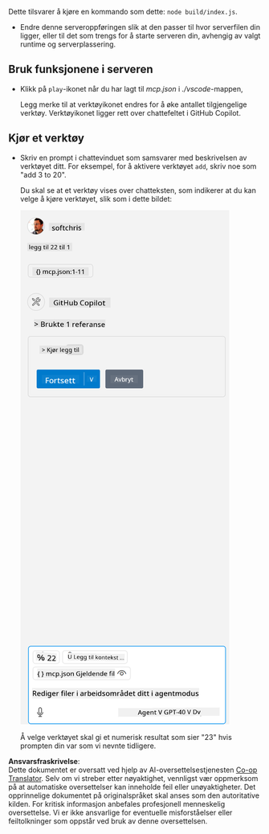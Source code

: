 <!--
CO_OP_TRANSLATOR_METADATA:
{
  "original_hash": "5ef8f5821c1a04f7b1fc4f15098ecab8",
  "translation_date": "2025-07-13T19:43:35+00:00",
  "source_file": "03-GettingStarted/04-vscode/solution/README.md",
  "language_code": "no"
}
-->
Dette tilsvarer å kjøre en kommando som dette: `node build/index.js`.

- Endre denne serveroppføringen slik at den passer til hvor serverfilen din ligger, eller til det som trengs for å starte serveren din, avhengig av valgt runtime og serverplassering.

## Bruk funksjonene i serveren

- Klikk på `play`-ikonet når du har lagt til *mcp.json* i *./vscode*-mappen,

    Legg merke til at verktøyikonet endres for å øke antallet tilgjengelige verktøy. Verktøyikonet ligger rett over chattefeltet i GitHub Copilot.

## Kjør et verktøy

- Skriv en prompt i chattevinduet som samsvarer med beskrivelsen av verktøyet ditt. For eksempel, for å aktivere verktøyet `add`, skriv noe som "add 3 to 20".

    Du skal se at et verktøy vises over chatteksten, som indikerer at du kan velge å kjøre verktøyet, slik som i dette bildet:

    ![VS Code indicating it wanting to run a tool](../../../../../translated_images/vscode-agent.d5a0e0b897331060518fe3f13907677ef52b879db98c64d68a38338608f3751e.no.png)

    Å velge verktøyet skal gi et numerisk resultat som sier "23" hvis prompten din var som vi nevnte tidligere.

**Ansvarsfraskrivelse**:  
Dette dokumentet er oversatt ved hjelp av AI-oversettelsestjenesten [Co-op Translator](https://github.com/Azure/co-op-translator). Selv om vi streber etter nøyaktighet, vennligst vær oppmerksom på at automatiske oversettelser kan inneholde feil eller unøyaktigheter. Det opprinnelige dokumentet på originalspråket skal anses som den autoritative kilden. For kritisk informasjon anbefales profesjonell menneskelig oversettelse. Vi er ikke ansvarlige for eventuelle misforståelser eller feiltolkninger som oppstår ved bruk av denne oversettelsen.